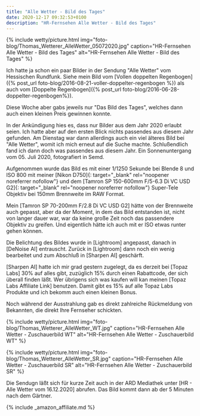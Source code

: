 ```yaml
---
title: "Alle Wetter - Bild des Tages"
date: 2020-12-17 09:32:53+0100
description: "HR-Fernsehen Alle Wetter - Bild des Tages"
---
```

{% include wetty/picture.html img="foto-blog/Thomas_Wetterer_AlleWetter_05072020.jpg" caption="HR-Fernsehen Alle Wetter - Bild des Tages" alt="HR-Fernsehen Alle Wetter - Bild des Tages" %}

Ich hatte ja schon ein paar Bilder in der Sendung "Alle Wetter" vom Hessischen Rundfunk. 
Siehe mein Bild vom [Vollen doppelten Regenbogen]({% post_url foto-blog/2016-08-21-voller-doppelter-regenbogen %}) als auch vom [Doppelte Regenbogen]({% post_url foto-blog/2016-06-28-doppelter-regenbogen%}).

Diese Woche aber gabs jeweils nur "Das Bild des Tages", welches dann auch einen kleinen Preis gewinnen konnte.

In der Ankündigung hies es, dass nur Bilder aus dem Jahr 2020 erlaubt seien. Ich hatte aber auf den ersten Blick nichts passendes aus diesem Jahr gefunden. Am Dienstag war dann allerdings auch ein viel älteres Bild bei "Alle Wetter", womit ich mich erneut auf die Suche machte. Schlußendlich fand ich dann doch was passendes aus diesem Jahr. Ein Sonnenuntergang vom 05. Juli 2020, fotografiert in Semd.

Aufgenommen wurde das Bild es mit einer 1/1250 Sekunde bei Blende 8 und ISO 800 mit meiner [Nikon D750]{: target="_blank" rel="noopener noreferrer nofollow"} und dem [Tamron SP 150-600mm F/5-6.3 Di VC USD G2]{: target="_blank" rel="noopener noreferrer nofollow"} Super-Tele Objektiv bei 150mm Brennweite im RAW Format. 

Mein [Tamron SP 70-200mm F/2.8 Di VC USD G2] hätte von der Brennweite auch gepasst, aber da der Moment, in dem das Bild entstanden ist, nicht von langer dauer war, war da keine große Zeit noch das passendere Objektiv zu greifen.
Und eigentlich hätte ich auch mit er ISO etwas runter gehen können.

Die Belichtung des Bildes wurde in [Lightroom] angepasst, danach in [DeNoise AI] entrauscht. Zurück in [Lightroom] dann noch ein wenig bearbeitet und zum Abschluß in [Sharpen AI] geschärft.

[Sharpen AI] hatte ich mir grad gestern zugelegt, da es derzeit bei [Topaz Labs] 30% auf alles gibt, zuzüglich 15% durch einen Rabattcode, der sich überall finden läßt. Wer übrigens sich was kaufen will kan meinen [Topaz Labs Affiliate Link] benutzen. Damit gibt es 15% auf alle Topaz Labs Produkte und ich bekomm auch einen kleinen Bonus.

Noch während der Ausstrahlung gab es direkt zahlreiche Rückmeldung von Bekannten, die direkt Ihre Fernseher schickten.

{% include wetty/picture.html img="foto-blog/Thomas_Wetterer_AlleWetter_WT.jpg" caption="HR-Fernsehen Alle Wetter - Zuschauerbild WT" alt="HR-Fernsehen Alle Wetter - Zuschauerbild WT" %}

{% include wetty/picture.html img="foto-blog/Thomas_Wetterer_AlleWetter_SR.jpg" caption="HR-Fernsehen Alle Wetter - Zuschauerbild SR" alt="HR-Fernsehen Alle Wetter - Zuschauerbild SR" %}

Die Sendugn läßt sich für kurze Zeit auch in der ARD Mediathek unter [HR - Alle Wetter vom 16.12.2020] abrufen. Das Bild kommt dann ab der 5 Minuten nach dem Gärtner.

{% include _amazon_affiliate.md %}
